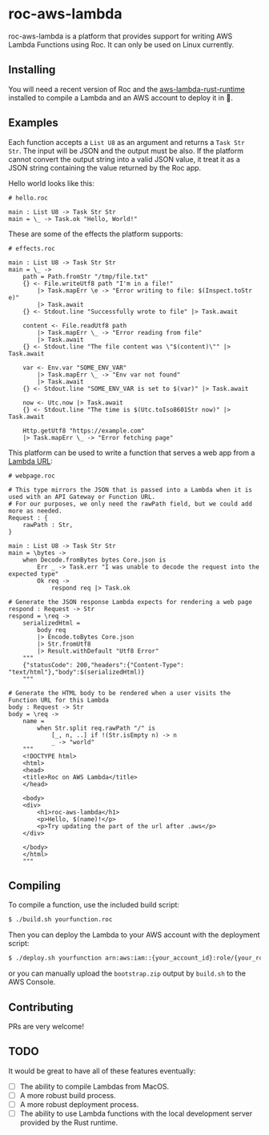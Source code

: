 # roc-aws-lambda

roc-aws-lambda is a platform that provides support for writing AWS Lambda Functions using Roc. It can only be used on Linux currently.

## Installing
You will need a recent version of Roc and the [aws-lambda-rust-runtime](https://github.com/awslabs/aws-lambda-rust-runtime) installed to compile a Lambda and an AWS account to deploy it in :rocket:.

## Examples
Each function accepts a `List U8` as an argument and returns a `Task Str Str`. The input will be JSON and the output must be also. If the platform cannot convert the output string into a valid JSON value, it treat it as a JSON string containing the value returned by the Roc app.

Hello world looks like this:
```roc
# hello.roc

main : List U8 -> Task Str Str
main = \_ -> Task.ok "Hello, World!"
```

These are some of the effects the platform supports:
```roc
# effects.roc

main : List U8 -> Task Str Str
main = \_ ->
    path = Path.fromStr "/tmp/file.txt"
    {} <- File.writeUtf8 path "I'm in a file!"
        |> Task.mapErr \e -> "Error writing to file: $(Inspect.toStr e)"
        |> Task.await
    {} <- Stdout.line "Successfully wrote to file" |> Task.await

    content <- File.readUtf8 path
        |> Task.mapErr \_ -> "Error reading from file"
        |> Task.await
    {} <- Stdout.line "The file content was \"$(content)\"" |> Task.await

    var <- Env.var "SOME_ENV_VAR"
        |> Task.mapErr \_ -> "Env var not found"
        |> Task.await
    {} <- Stdout.line "SOME_ENV_VAR is set to $(var)" |> Task.await

    now <- Utc.now |> Task.await
    {} <- Stdout.line "The time is $(Utc.toIso8601Str now)" |> Task.await

    Http.getUtf8 "https://example.com"
    |> Task.mapErr \_ -> "Error fetching page"
```

This platform can be used to write a function that serves a web app from a [Lambda URL](https://docs.aws.amazon.com/lambda/latest/dg/urls-configuration.html):
```roc
# webpage.roc

# This type mirrors the JSON that is passed into a Lambda when it is used with an API Gateway or Function URL.
# For our purposes, we only need the rawPath field, but we could add more as needed.
Request : {
    rawPath : Str,
}

main : List U8 -> Task Str Str
main = \bytes ->
    when Decode.fromBytes bytes Core.json is
        Err _ -> Task.err "I was unable to decode the request into the expected type"
        Ok req ->
            respond req |> Task.ok

# Generate the JSON response Lambda expects for rendering a web page
respond : Request -> Str
respond = \req ->
    serializedHtml =
        body req
        |> Encode.toBytes Core.json
        |> Str.fromUtf8
        |> Result.withDefault "Utf8 Error"
    """
    {"statusCode": 200,"headers":{"Content-Type": "text/html"},"body":$(serializedHtml)}
    """

# Generate the HTML body to be rendered when a user visits the Function URL for this Lambda
body : Request -> Str
body = \req ->
    name =
        when Str.split req.rawPath "/" is
            [_, n, ..] if !(Str.isEmpty n) -> n
            _ -> "world"
    """
    <!DOCTYPE html>
    <html>
    <head>
    <title>Roc on AWS Lambda</title>
    </head>

    <body>
    <div>
        <h1>roc-aws-lambda</h1>
        <p>Hello, $(name)!</p>
        <p>Try updating the part of the url after .aws</p>
    </div>

    </body>
    </html>
    """
```

## Compiling
To compile a function, use the included build script:
```bash
$ ./build.sh yourfunction.roc
```
Then you can deploy the Lambda to your AWS account with the deployment script:
```bash
$ ./deploy.sh yourfunction arn:aws:iam::{your_account_id}:role/{your_role_name}
```
or you can manually upload the `bootstrap.zip` output by `build.sh` to the AWS Console.

## Contributing

PRs are very welcome!

## TODO

It would be great to have all of these features eventually:

- [ ] The ability to compile Lambdas from MacOS.
- [ ] A more robust build process.
- [ ] A more robust deployment process.
- [ ] The ability to use Lambda functions with the local development server provided by the Rust runtime.
